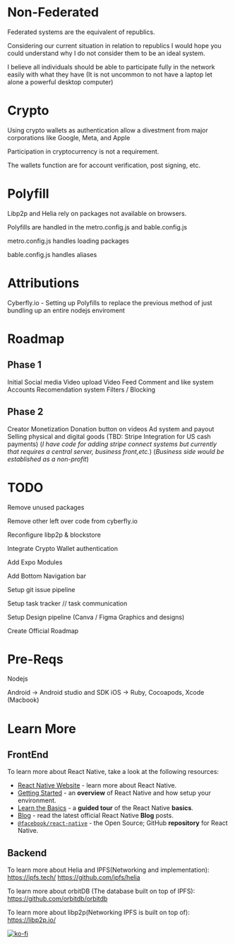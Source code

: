 #

# Non-Federated

Federated systems are the equivalent of republics.

Considering our current situation in relation to republics I would hope you could understand why I do not consider them to be an ideal system.

I believe all individuals should be able to participate fully in the network easily with what they have (It is not uncommon to not have a laptop let alone a powerful desktop computer)


# Crypto

Using crypto wallets as authentication allow a divestment from major corporations like Google, Meta, and Apple

Participation in cryptocurrency is not a requirement.

The wallets function are for account verification, post signing, etc.

# Polyfill

Libp2p and Helia rely on packages not available on browsers.

Polyfills are handled in the metro.config.js and bable.config.js

metro.config.js handles loading packages

bable.config.js handles aliases

# Attributions
Cyberfly.io - Setting up Polyfills to replace the previous method of just bundling up an entire nodejs enviroment

# Roadmap

## Phase 1

Initial Social media
   Video upload
   Video Feed
   Comment and like system
   Accounts
   Recomendation system
   Filters / Blocking

## Phase 2

Creator Monetization
   Donation button on videos
   Ad system and payout
   Selling physical and digital goods
   (TBD: Stripe Integration for US cash payments)
   (*I have code for adding stripe connect systems but currently that requires a central server, business front,etc.*) (*Business side would be established as a non-profit*)


# TODO

Remove unused packages

Remove other left over code from cyberfly.io

Reconfigure libp2p & blockstore

Integrate Crypto Wallet authentication

Add Expo Modules

Add Bottom Navigation bar

Setup git issue pipeline

Setup task tracker // task communication

Setup Design pipeline (Canva / Figma Graphics and designs)

Create Official Roadmap


# Pre-Reqs

Nodejs


Android -> Android studio and SDK
iOS -> Ruby, Cocoapods, Xcode (Macbook)


# Learn More

## FrontEnd
To learn more about React Native, take a look at the following resources:
- [React Native Website](https://reactnative.dev) - learn more about React Native.
- [Getting Started](https://reactnative.dev/docs/environment-setup) - an **overview** of React Native and how setup your environment.
- [Learn the Basics](https://reactnative.dev/docs/getting-started) - a **guided tour** of the React Native **basics**.
- [Blog](https://reactnative.dev/blog) - read the latest official React Native **Blog** posts.
- [`@facebook/react-native`](https://github.com/facebook/react-native) - the Open Source; GitHub **repository** for React Native.

## Backend
To learn more about Helia and IPFS(Networking and implementation):
   https://ipfs.tech/
   https://github.com/ipfs/helia

To learn more about orbitDB (The database built on top of IPFS):
   https://github.com/orbitdb/orbitdb

To learn more about libp2p(Networking IPFS is built on top of):
   https://libp2p.io/

[![ko-fi](https://ko-fi.com/img/githubbutton_sm.svg)](https://ko-fi.com/Z8Z09MXT)